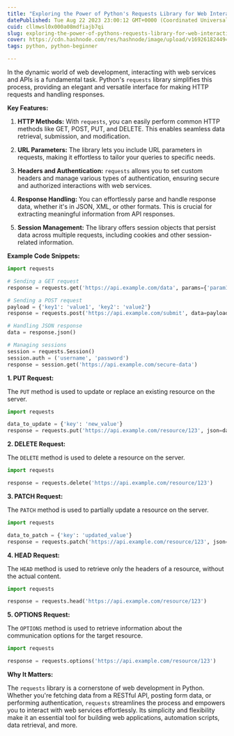 ```yaml
---
title: "Exploring the Power of Python's Requests Library for Web Interaction"
datePublished: Tue Aug 22 2023 23:00:12 GMT+0000 (Coordinated Universal Time)
cuid: cllmwsl0x000a08mdfiajb7qi
slug: exploring-the-power-of-pythons-requests-library-for-web-interaction
cover: https://cdn.hashnode.com/res/hashnode/image/upload/v1692618244946/2f6bd58b-2c26-46fa-99fb-5b11a314b73c.jpeg
tags: python, python-beginner

---
```


In the dynamic world of web development, interacting with web services and APIs is a fundamental task. Python's `requests` library simplifies this process, providing an elegant and versatile interface for making HTTP requests and handling responses.

**Key Features:**

1. **HTTP Methods:** With `requests`, you can easily perform common HTTP methods like GET, POST, PUT, and DELETE. This enables seamless data retrieval, submission, and modification.
    
2. **URL Parameters:** The library lets you include URL parameters in requests, making it effortless to tailor your queries to specific needs.
    
3. **Headers and Authentication:** `requests` allows you to set custom headers and manage various types of authentication, ensuring secure and authorized interactions with web services.
    
4. **Response Handling:** You can effortlessly parse and handle response data, whether it's in JSON, XML, or other formats. This is crucial for extracting meaningful information from API responses.
    
5. **Session Management:** The library offers session objects that persist data across multiple requests, including cookies and other session-related information.
    

**Example Code Snippets:**

```python
import requests

# Sending a GET request
response = requests.get('https://api.example.com/data', params={'param1': 'value1'})

# Sending a POST request
payload = {'key1': 'value1', 'key2': 'value2'}
response = requests.post('https://api.example.com/submit', data=payload)

# Handling JSON response
data = response.json()

# Managing sessions
session = requests.Session()
session.auth = ('username', 'password')
response = session.get('https://api.example.com/secure-data')
```

**1\. PUT Request:**

The `PUT` method is used to update or replace an existing resource on the server.

```python
import requests

data_to_update = {'key': 'new_value'}
response = requests.put('https://api.example.com/resource/123', json=data_to_update)
```

**2\. DELETE Request:**

The `DELETE` method is used to delete a resource on the server.

```python
import requests

response = requests.delete('https://api.example.com/resource/123')
```

**3\. PATCH Request:**

The `PATCH` method is used to partially update a resource on the server.

```python
import requests

data_to_patch = {'key': 'updated_value'}
response = requests.patch('https://api.example.com/resource/123', json=data_to_patch)
```

**4\. HEAD Request:**

The `HEAD` method is used to retrieve only the headers of a resource, without the actual content.

```python
import requests

response = requests.head('https://api.example.com/resource/123')
```

**5\. OPTIONS Request:**

The `OPTIONS` method is used to retrieve information about the communication options for the target resource.

```python
import requests

response = requests.options('https://api.example.com/resource/123')
```

**Why It Matters:**

The `requests` library is a cornerstone of web development in Python. Whether you're fetching data from a RESTful API, posting form data, or performing authentication, `requests` streamlines the process and empowers you to interact with web services effortlessly. Its simplicity and flexibility make it an essential tool for building web applications, automation scripts, data retrieval, and more.